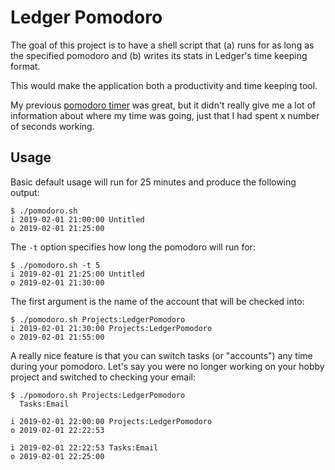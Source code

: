 # Ledger Pomodoro

The goal of this project is to have a shell script that (a) runs for as long as the
specified pomodoro and (b) writes its stats in Ledger's time keeping format.

This would make the application both a productivity and time keeping tool.

My previous [pomodoro timer](https://github.com/logiclogue/pomodoro) was great,
but it didn't really give me a lot of information about where my time was going,
just that I had spent x number of seconds working.

## Usage

Basic default usage will run for 25 minutes and produce the following output:

```
$ ./pomodoro.sh
i 2019-02-01 21:00:00 Untitled
o 2019-02-01 21:25:00
```

The `-t` option specifies how long the pomodoro will run for:

```
$ ./pomodoro.sh -t 5
i 2019-02-01 21:25:00 Untitled
o 2019-02-01 21:30:00
```

The first argument is the name of the account that will be checked into:

```
$ ./pomodoro.sh Projects:LedgerPomodoro
i 2019-02-01 21:30:00 Projects:LedgerPomodoro
o 2019-02-01 21:55:00
```

A really nice feature is that you can switch tasks (or "accounts") any time
during your pomodoro. Let's say you were no longer working on your hobby project
and switched to checking your email:

```
$ ./pomodoro.sh Projects:LedgerPomodoro
  Tasks:Email

i 2019-02-01 22:00:00 Projects:LedgerPomodoro
o 2019-02-01 22:22:53

i 2019-02-01 22:22:53 Tasks:Email
o 2019-02-01 22:25:00
```
